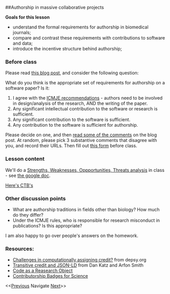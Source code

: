 ##Authorship in massive collaborative projects

**Goals for this lesson**

* understand the formal requirements for authorship in biomedical journals;
* compare and contrast these requirements with contributions to software and data;
* introduce the incentive structure behind authorship;

### Before class

Please read [this blog post](http://ivory.idyll.org/blog/2015-authorship-on-software-papers.html), and consider the following question:

What do you think is the appropriate set of requirements for authorship on a software paper? Is it:

1. I agree with the [ICMJE recommendations](http://www.icmje.org/recommendations/browse/roles-and-responsibilities/defining-the-role-of-authors-and-contributors.html) - authors need to be involved in design/analysis of the research, AND the writing of the paper.
2. Any significant intellectual contribution to the software or research is sufficient.
3. Any significant contribution to the software is sufficient.
4. Any contribution to the software is sufficient for authorship.

Please decide on one, and then [read some of the comments](http://ivory.idyll.org/blog/2015-authorship-on-software-papers.html#comment-2420769424) on the blog post. At random, please pick 3 substantive comments that disagree with you, and record their URLs. Then fill out [this form](https://docs.google.com/forms/d/1gUGaJu_1RA5HNXB_XM8joGjBSJUk61bLUxyAPgm0dhY) before class.

### Lesson content

We'll do a [Strengths, Weaknesses, Oppportunities, Threats analysis](https://en.wikipedia.org/wiki/SWOT_analysis) in class - see [the google doc](https://docs.google.com/document/d/1dOJzZg5WVKivAkwsKyEPFQI8t7eOga1RMcXs-QjTlr8).

[Here's CTB's](https://docs.google.com/document/d/1ru06mZY9DBLILrLEI_4jk5vk5ChWGi2wLwSwZa3gLsA/edit)

### Other discussion points

* What are authorship traditions in fields other than biology? How much do they differ?
* Under the ICMJE rules, who is responsible for research misconduct in publications? Is this appropriate?

I am also happy to go over people's answers on the homework.

### Resources:

* [Challenges in computationally assigning credit?](https://github.com/Impactstory/depsy/issues/26) from depsy.org
* [Transitive credit and JSON-LD](http://openresearchsoftware.metajnl.com/articles/10.5334/jors.by/) from Dan Katz and Arfon Smith
* [Code as a Reasearch Object](https://mozillascience.org/code-as-a-research-object-a-new-project)
* [Contributorship Badges for Science](https://www.mozillascience.org/contributorship-badges-a-new-project) 

<<[Previous](https://github.com/cbahlai/OSRR_course/blob/master/12_software_in_R_functions.md)  Navigate [Next](https://github.com/cbahlai/OSRR_course/blob/master/14_software_in_R_loops.md)>>

